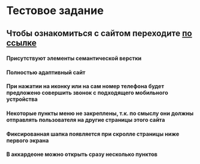 # Тестовое задание
## Чтобы ознакомиться с сайтом переходите [по ссылке](https://lina1528.github.io/Semitex/)
#### Присутствуют элементы семантической верстки
#### Полностью адаптивный сайт
#### При нажатии на иконку или на сам номер телефона будет предложено совершить звонок с подходящего мобильного устройства
#### Некоторые пункты меню не закреплены, т.к. по смыслу они должны отправлять пользователя на другие страницы этого сайта
#### Фиксированная шапка появляется при скролле страницы ниже первого экрана
#### В аккардеоне можно открыть сразу несколько пунктов
